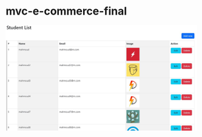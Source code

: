 # mvc-e-commerce-final

![alt text](https://raw.githubusercontent.com/mn0unreal/mvc-e-commerce-final/master/public/photo/web-photo1.JPG)

